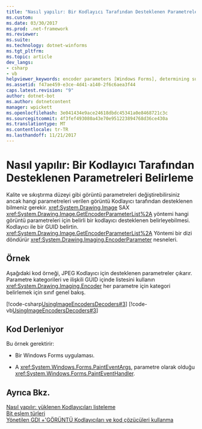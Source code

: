 ```yaml
---
title: "Nasıl yapılır: Bir Kodlayıcı Tarafından Desteklenen Parametreleri Belirleme"
ms.custom: 
ms.date: 03/30/2017
ms.prod: .net-framework
ms.reviewer: 
ms.suite: 
ms.technology: dotnet-winforms
ms.tgt_pltfrm: 
ms.topic: article
dev_langs:
- csharp
- vb
helpviewer_keywords: encoder parameters [Windows Forms], determining supported
ms.assetid: f47ae459-e3ce-4d41-a140-2f6c6aea3f44
caps.latest.revision: "9"
author: dotnet-bot
ms.author: dotnetcontent
manager: wpickett
ms.openlocfilehash: 3e041434e9ace24618dbdc45341a0e8468721c3c
ms.sourcegitcommit: 4f3fef493080a43e70e951223894768d36ce430a
ms.translationtype: MT
ms.contentlocale: tr-TR
ms.lasthandoff: 11/21/2017
---
```

# <a name="how-to-determine-the-parameters-supported-by-an-encoder"></a>Nasıl yapılır: Bir Kodlayıcı Tarafından Desteklenen Parametreleri Belirleme
Kalite ve sıkıştırma düzeyi gibi görüntü parametreleri değiştirebilirsiniz ancak hangi parametreleri verilen görüntü Kodlayıcı tarafından desteklenen bilmeniz gerekir. <xref:System.Drawing.Image> SAX <xref:System.Drawing.Image.GetEncoderParameterList%2A> yöntemi hangi görüntü parametreleri için belirli bir kodlayıcı desteklenen belirleyebilmesi. Kodlayıcı ile bir GUID belirtin. <xref:System.Drawing.Image.GetEncoderParameterList%2A> Yöntemi bir dizi döndürür <xref:System.Drawing.Imaging.EncoderParameter> nesneleri.  
  
## <a name="example"></a>Örnek  
 Aşağıdaki kod örneği, JPEG Kodlayıcı için desteklenen parametreler çıkarır. Parametre kategorileri ve ilişkili GUID içinde listesini kullanın <xref:System.Drawing.Imaging.Encoder> her parametre için kategori belirlemek için sınıf genel bakış.  
  
 [!code-csharp[UsingImageEncodersDecoders#3](../../../../samples/snippets/csharp/VS_Snippets_Winforms/UsingImageEncodersDecoders/CS/Form1.cs#3)]
 [!code-vb[UsingImageEncodersDecoders#3](../../../../samples/snippets/visualbasic/VS_Snippets_Winforms/UsingImageEncodersDecoders/VB/Form1.vb#3)]  
  
## <a name="compiling-the-code"></a>Kod Derleniyor  
 Bu örnek gerektirir:  
  
-   Bir Windows Forms uygulaması.  
  
-   A <xref:System.Windows.Forms.PaintEventArgs>, parametre olarak olduğu <xref:System.Windows.Forms.PaintEventHandler>.  
  
## <a name="see-also"></a>Ayrıca Bkz.  
 [Nasıl yapılır: yüklenen Kodlayıcıları listeleme](../../../../docs/framework/winforms/advanced/how-to-list-installed-encoders.md)  
 [Bit eşlem türleri](../../../../docs/framework/winforms/advanced/types-of-bitmaps.md)  
 [Yönetilen GDI +'GÖRÜNTÜ Kodlayıcıları ve kod çözücüleri kullanma](../../../../docs/framework/winforms/advanced/using-image-encoders-and-decoders-in-managed-gdi.md)
